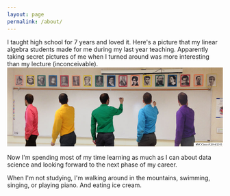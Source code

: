 ```yaml
---
layout: page
permalink: /about/
---
```

I taught high school for 7 years and loved it. Here's a picture that my linear algebra students made for me during my last year teaching. Apparently taking secret pictures of me when I turned around was more interesting than my lecture (inconceivable).
![Me teaching class](/images/TeachingMVC.jpg)

Now I'm spending most of my time learning as much as I can about data science and looking forward to the next phase of my career.

When I'm not studying, I'm walking around in the mountains, swimming, singing, or playing piano. And eating ice cream.